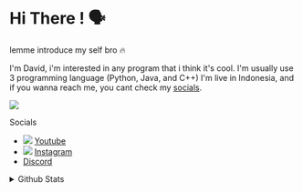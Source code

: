 <h1>Hi There ! 🗣️</h1>

<p>lemme introduce my self bro 🔥</p>
<p>
  I'm David, i'm interested in any program that i think it's cool.
  I'm usually use 3 programming language (Python, Java, and C++)
  I'm live in Indonesia, and if you wanna reach me, you cant check my <a href="#socials">socials</a>.
</p>
<img src="https://skillicons.dev/icons?i=py,java,cpp"/>

<p class="socials">Socials</p>
<ul>
  <li>
    <img src="https://www.youtube.com/favicon.ico"/>
    <a href="https://www.youtube.com/@Vyelen">Youtube</a>
  </li>
  <li>
    <img src="https://www.instagram.com/favicon.ico"/>
    <a href="https://instagram.com/_vyelen">Instagram</a>
  </li>
  <li>
    <a href="https://discord.com/users/1097813457656614972">Discord</a>
  </li>
</ul>

<details>
  <summary>Github Stats</summary>
  
  <img src="https://github-readme-stats.vercel.app/api?username=vyelen&theme=catppuccin&count_private=true&hide_border=true&line_height=20"/>
  <img src="https://github-readme-stats.vercel.app/api/top-langs/?username=vyelen&layout=compact&theme=blueberry&count_private=true&hide_border=true"/>
</details>
